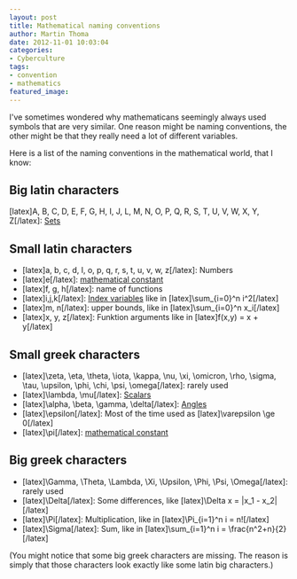 ```yaml
---
layout: post
title: Mathematical naming conventions
author: Martin Thoma
date: 2012-11-01 10:03:04
categories: 
- Cyberculture
tags: 
- convention
- mathematics
featured_image: 
---
```

I've sometimes wondered why mathematicans seemingly always used symbols that are very similar. One reason might be naming  conventions, the other might be that they really need a lot of different variables.

Here is a list of the naming conventions in the mathematical world, that I know:

<h2>Big latin characters</h2>
[latex]A, B, C, D, E, F, G, H, I, J, L, M, N, O, P, Q, R, S, T, U, V, W, X, Y, Z[/latex]:
<a href="http://en.wikipedia.org/wiki/Set_(mathematics)">Sets</a>

<h2>Small latin characters</h2>
<ul>
<li>[latex]a, b, c, d, l, o, p, q, r, s, t, u, v, w, z[/latex]: Numbers</li>
<li>[latex]e[/latex]: <a href="http://en.wikipedia.org/wiki/E_(mathematical_constant)">mathematical constant</a></li>
<li>[latex]f, g, h[/latex]: name of functions</li>
<li>[latex]i,j,k[/latex]: <a href="http://en.wikipedia.org/wiki/Index#Mathematics">Index variables</a> like in [latex]\sum_{i=0}^n i^2[/latex]</li>
<li>[latex]m, n[/latex]: upper bounds, like in [latex]\sum_{i=0}^n x_i[/latex]</li>
<li>[latex]x, y, z[/latex]: Funktion arguments like in [latex]f(x,y) = x + y[/latex]</li>
</ul> 

<h2>Small greek characters</h2>
<ul>
  <li>[latex]\zeta, \eta, \theta, \iota, \kappa, \nu, \xi, \omicron, \rho, \sigma, \tau, \upsilon, \phi, \chi, \psi, \omega[/latex]: rarely used</li>
  <li>[latex]\lambda, \mu[/latex]: <a href="http://en.wikipedia.org/wiki/Scalar_(mathematics)">Scalars</a></li>
  <li>[latex]\alpha, \beta, \gamma, \delta[/latex]: <a href="http://en.wikipedia.org/wiki/Angle">Angles</a></li>
  <li>[latex]\epsilon[/latex]: Most of the time used as [latex]\varepsilon \ge 0[/latex]</li>
  <li>[latex]\pi[/latex]: <a href="http://en.wikipedia.org/wiki/Pi">mathematical constant</a></li>
</ul>

<h2>Big greek characters</h2>

<ul>
  <li>[latex]\Gamma, \Theta, \Lambda, \Xi, \Upsilon, \Phi, \Psi, \Omega[/latex]: rarely used</li>
  <li>[latex]\Delta[/latex]: Some differences, like [latex]\Delta x = |x_1 - x_2|[/latex]</li>
  <li>[latex]\Pi[/latex]: Multiplication, like in [latex]\Pi_{i=1}^n i = n![/latex]</li>
  <li>[latex]\Sigma[/latex]: Sum, like in [latex]\sum_{i=1}^n i = \frac{n^2+n}{2}[/latex]</li>
</ul>

(You might notice that some big greek characters are missing. The reason is simply that those characters look exactly like some latin big characters.)